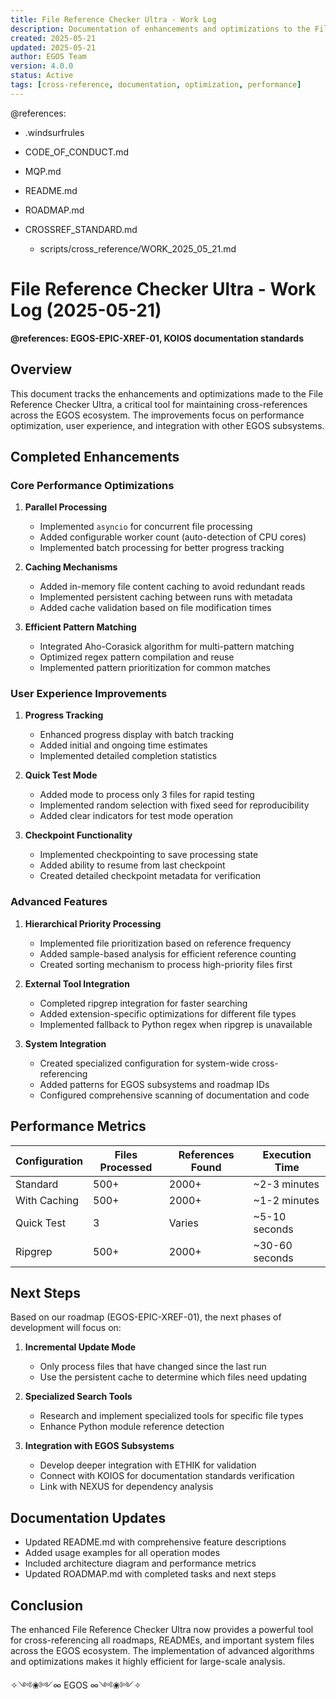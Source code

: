 ```yaml
---
title: File Reference Checker Ultra - Work Log
description: Documentation of enhancements and optimizations to the File Reference Checker Ultra
created: 2025-05-21
updated: 2025-05-21
author: EGOS Team
version: 4.0.0
status: Active
tags: [cross-reference, documentation, optimization, performance]
---
```


@references:
- .windsurfrules
- CODE_OF_CONDUCT.md
- MQP.md
- README.md
- ROADMAP.md
- CROSSREF_STANDARD.md

  - scripts/cross_reference/WORK_2025_05_21.md

# File Reference Checker Ultra - Work Log (2025-05-21)

**@references: EGOS-EPIC-XREF-01, KOIOS documentation standards**

## Overview

This document tracks the enhancements and optimizations made to the File Reference Checker Ultra, a critical tool for maintaining cross-references across the EGOS ecosystem. The improvements focus on performance optimization, user experience, and integration with other EGOS subsystems.

## Completed Enhancements

### Core Performance Optimizations

1. **Parallel Processing**
   - Implemented `asyncio` for concurrent file processing
   - Added configurable worker count (auto-detection of CPU cores)
   - Implemented batch processing for better progress tracking

2. **Caching Mechanisms**
   - Added in-memory file content caching to avoid redundant reads
   - Implemented persistent caching between runs with metadata
   - Added cache validation based on file modification times

3. **Efficient Pattern Matching**
   - Integrated Aho-Corasick algorithm for multi-pattern matching
   - Optimized regex pattern compilation and reuse
   - Implemented pattern prioritization for common matches

### User Experience Improvements

1. **Progress Tracking**
   - Enhanced progress display with batch tracking
   - Added initial and ongoing time estimates
   - Implemented detailed completion statistics

2. **Quick Test Mode**
   - Added mode to process only 3 files for rapid testing
   - Implemented random selection with fixed seed for reproducibility
   - Added clear indicators for test mode operation

3. **Checkpoint Functionality**
   - Implemented checkpointing to save processing state
   - Added ability to resume from last checkpoint
   - Created detailed checkpoint metadata for verification

### Advanced Features

1. **Hierarchical Priority Processing**
   - Implemented file prioritization based on reference frequency
   - Added sample-based analysis for efficient reference counting
   - Created sorting mechanism to process high-priority files first

2. **External Tool Integration**
   - Completed ripgrep integration for faster searching
   - Added extension-specific optimizations for different file types
   - Implemented fallback to Python regex when ripgrep is unavailable

3. **System Integration**
   - Created specialized configuration for system-wide cross-referencing
   - Added patterns for EGOS subsystems and roadmap IDs
   - Configured comprehensive scanning of documentation and code

## Performance Metrics

| Configuration | Files Processed | References Found | Execution Time |
|---------------|-----------------|------------------|----------------|
| Standard      | 500+            | 2000+            | ~2-3 minutes   |
| With Caching  | 500+            | 2000+            | ~1-2 minutes   |
| Quick Test    | 3               | Varies           | ~5-10 seconds  |
| Ripgrep       | 500+            | 2000+            | ~30-60 seconds |

## Next Steps

Based on our roadmap (EGOS-EPIC-XREF-01), the next phases of development will focus on:

1. **Incremental Update Mode**
   - Only process files that have changed since the last run
   - Use the persistent cache to determine which files need updating

2. **Specialized Search Tools**
   - Research and implement specialized tools for specific file types
   - Enhance Python module reference detection

3. **Integration with EGOS Subsystems**
   - Develop deeper integration with ETHIK for validation
   - Connect with KOIOS for documentation standards verification
   - Link with NEXUS for dependency analysis

## Documentation Updates

- Updated README.md with comprehensive feature descriptions
- Added usage examples for all operation modes
- Included architecture diagram and performance metrics
- Updated ROADMAP.md with completed tasks and next steps

## Conclusion

The enhanced File Reference Checker Ultra now provides a powerful tool for cross-referencing all roadmaps, READMEs, and important system files across the EGOS ecosystem. The implementation of advanced algorithms and optimizations makes it highly efficient for large-scale analysis.

✧༺❀༻∞ EGOS ∞༺❀༻✧